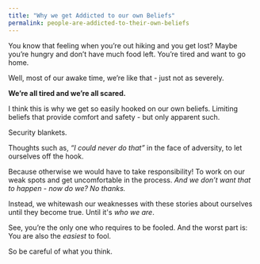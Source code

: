 ```yaml
---
title: "Why we get Addicted to our own Beliefs"
permalink: people-are-addicted-to-their-own-beliefs
---
```

You know that feeling when you’re out hiking and you get lost? Maybe you’re hungry and don’t have much food left. You’re tired and want to go home.

Well, most of our awake time, we’re like that - just not as severely.

**We’re all tired and we’re all scared.**

I think this is why we get so easily hooked on our own beliefs. Limiting beliefs that provide comfort and safety - but only apparent such. 

Security blankets.

Thoughts such as, _“I could never do that”_ in the face of adversity, to let ourselves off the hook.

Because otherwise we would have to take responsibility! To work on our weak spots and get uncomfortable in the process. _And we don’t want that to happen - now do we? No thanks._

Instead, we whitewash our weaknesses with these stories about ourselves until they become true. Until it's _who we are_.

See, you’re the only one who requires to be fooled. And the worst part is: You are also the _easiest_ to fool.

So be careful of what you think.
